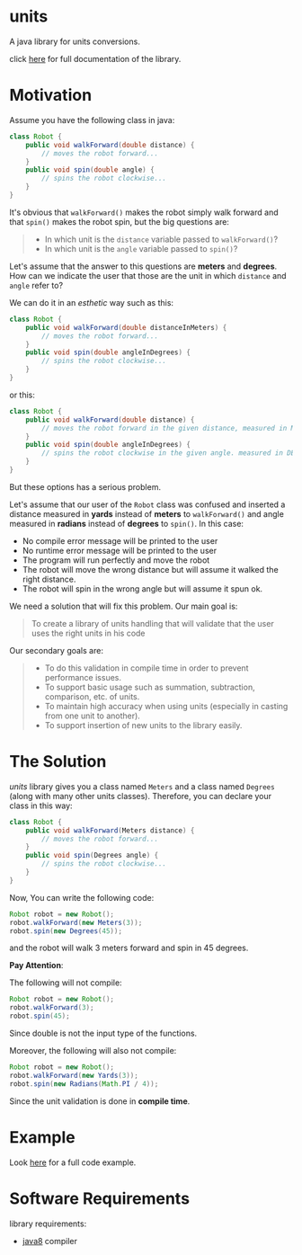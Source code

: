 # units
A java library for units conversions.

click [here](https://github.com/saroad2/units/wiki) for full documentation of the library.

Motivation
==========

Assume you have the following class in java:

```java
class Robot {
	public void walkForward(double distance) {
		// moves the robot forward...
	}
	public void spin(double angle) {
		// spins the robot clockwise...
	}
}
```

It's obvious that `walkForward()` makes the robot simply walk forward and that `spin()` makes the robot spin,
but the big questions are:

> - In which unit is the `distance` variable passed to `walkForward()`?
> - In which unit is the `angle` variable passed to `spin()`?

Let's assume that the answer to this questions are **meters** and **degrees**.
How can we indicate the user that those are the unit in which `distance` and `angle` refer to?

We can do it in an *esthetic* way such as this:

```java
class Robot {
	public void walkForward(double distanceInMeters) {
		// moves the robot forward...
	}
	public void spin(double angleInDegrees) {
		// spins the robot clockwise...
	}
}
```

or this:

```java
class Robot {
	public void walkForward(double distance) {
		// moves the robot forward in the given distance, measured in METERS!!!
	}
	public void spin(double angleInDegrees) {
		// spins the robot clockwise in the given angle. measured in DEGREES!!!
	}
}
```

But these options has a serious problem.

Let's assume that our user of the `Robot` class was confused and inserted a distance measured
in **yards** instead of **meters** to `walkForward()` and angle measured in **radians** instead of **degrees** to `spin()`. In this case:
* No compile error message will be printed to the user
* No runtime error message will be printed to the user
* The program will run perfectly and move the robot
* The robot will move the wrong distance but will assume it walked the right distance.
* The robot will spin in the wrong angle but will assume it spun ok.

We need a solution that will fix this problem. Our main goal is:

> To create a library of units handling that will validate that the user uses the right units in his code

Our secondary goals are:
> * To do this validation in compile time in order to prevent performance issues.
> * To support basic usage such as summation, subtraction, comparison, etc. of units.
> * To maintain high accuracy when using units (especially in casting from one unit to another).
> * To support insertion of new units to the library easily.

The Solution
============

*units* library gives you a class named `Meters` and a class named `Degrees` (along with many other units classes).
Therefore, you can declare your class in this way:

```java
class Robot {
	public void walkForward(Meters distance) {
		// moves the robot forward...
	}
	public void spin(Degrees angle) {
		// spins the robot clockwise...
	}
}
```

Now, You can write the following code:

```java
Robot robot = new Robot();
robot.walkForward(new Meters(3));
robot.spin(new Degrees(45));
```
and the robot will walk 3 meters forward and spin in 45 degrees.

**Pay Attention**:

The following will not compile:
```java
Robot robot = new Robot();
robot.walkForward(3);
robot.spin(45);
```
Since double is not the input type of the functions.

Moreover, the following will also not compile:

```java
Robot robot = new Robot();
robot.walkForward(new Yards(3));
robot.spin(new Radians(Math.PI / 4));
```
Since the unit validation is done in **compile time**.

Example
===========

Look [here](src/main/java/com/units/MainExample.java) for a full code example.

Software Requirements
========

library requirements:

- [java8](http://www.oracle.com/technetwork/java/javase/overview/java8-2100321.html) compiler
